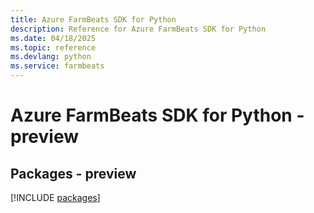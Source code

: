 ```yaml
---
title: Azure FarmBeats SDK for Python
description: Reference for Azure FarmBeats SDK for Python
ms.date: 04/18/2025
ms.topic: reference
ms.devlang: python
ms.service: farmbeats
---
```

# Azure FarmBeats SDK for Python - preview
## Packages - preview
[!INCLUDE [packages](farmbeats-index.md)]